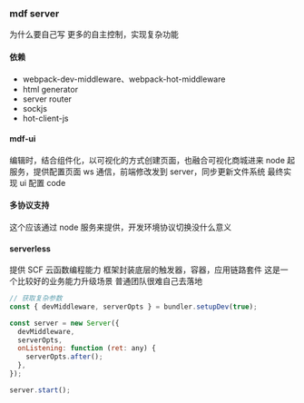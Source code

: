 ### mdf server
为什么要自己写
更多的自主控制，实现复杂功能

#### 依赖
- webpack-dev-middleware、webpack-hot-middleware
- html generator
- server router
- sockjs
- hot-client-js

#### mdf-ui
编辑时，结合组件化，以可视化的方式创建页面，也融合可视化商城进来
node 起服务，提供配置页面
ws 通信，前端修改发到 server，同步更新文件系统
最终实现 ui 配置 code

#### 多协议支持
这个应该通过 node 服务来提供，开发环境协议切换没什么意义

#### serverless
提供 SCF 云函数编程能力
框架封装底层的触发器，容器，应用链路套件
这是一个比较好的业务能力升级场景
普通团队很难自己去落地


```javascript
// 获取复杂参数
const { devMiddleware, serverOpts } = bundler.setupDev(true);

const server = new Server({
  devMiddleware,
  serverOpts,
  onListening: function (ret: any) {
    serverOpts.after();
  },
});

server.start();
```